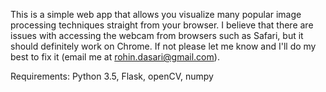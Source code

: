 This is a simple web app that allows you visualize many popular image processing
techniques straight from your browser. I believe that there are issues with 
accessing the webcam from browsers such as Safari, but it should definitely work on Chrome.
If not please let me know and I'll do my best to fix it (email me at rohin.dasari@gmail.com).

Requirements:
Python 3.5, Flask, openCV, numpy



